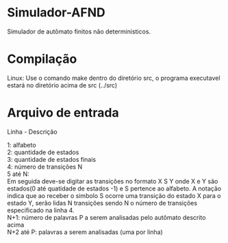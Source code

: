 # Simulador-AFND
Simulador de autômato finitos não deterministicos.

# Compilação
Linux: Use o comando make dentro do diretório src, o programa executavel estará no diretório acima de src (../src)

# Arquivo de entrada

Linha - Descrição

1: alfabeto  
2: quantidade de estados  
3: quantidade de estados finais  
4: número de transições N  
5 até N:  
  Em seguida deve-se digitar as transições no formato X S Y onde X e Y são estados(0 até quatidade de estados -1) e S pertence ao alfabeto. A notação indica que ao receber o simbolo S ocorre uma transição do estado X para o estado Y, serão lidas N transições sendo N o número de transições especificado na linha 4.  
N+1: número de palavras P a serem analisadas pelo autômato descrito acima  
N+2 até P: palavras a serem analisadas (uma por linha)  


